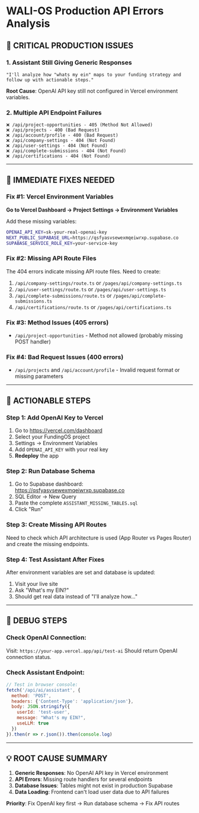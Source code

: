 # WALI-OS Production API Errors Analysis

## 🚨 CRITICAL PRODUCTION ISSUES

### 1. **Assistant Still Giving Generic Responses**
```
"I'll analyze how "whats my ein" maps to your funding strategy and follow up with actionable steps."
```
**Root Cause**: OpenAI API key still not configured in Vercel environment variables.

### 2. **Multiple API Endpoint Failures**
```
❌ /api/project-opportunities - 405 (Method Not Allowed)
❌ /api/projects - 400 (Bad Request)  
❌ /api/account/profile - 400 (Bad Request)
❌ /api/company-settings - 404 (Not Found)
❌ /api/user-settings - 404 (Not Found)
❌ /api/complete-submissions - 404 (Not Found)
❌ /api/certifications - 404 (Not Found)
```

---

## 🔧 IMMEDIATE FIXES NEEDED

### Fix #1: Vercel Environment Variables
**Go to Vercel Dashboard → Project Settings → Environment Variables**

Add these missing variables:
```bash
OPENAI_API_KEY=sk-your-real-openai-key
NEXT_PUBLIC_SUPABASE_URL=https://qsfyasvsewexmqeiwrxp.supabase.co  
SUPABASE_SERVICE_ROLE_KEY=your-service-key
```

### Fix #2: Missing API Route Files
The 404 errors indicate missing API route files. Need to create:

1. `/api/company-settings/route.ts` or `/pages/api/company-settings.ts`
2. `/api/user-settings/route.ts` or `/pages/api/user-settings.ts`
3. `/api/complete-submissions/route.ts` or `/pages/api/complete-submissions.ts`
4. `/api/certifications/route.ts` or `/pages/api/certifications.ts`

### Fix #3: Method Issues (405 errors)
- `/api/project-opportunities` - Method not allowed (probably missing POST handler)

### Fix #4: Bad Request Issues (400 errors)
- `/api/projects` and `/api/account/profile` - Invalid request format or missing parameters

---

## 🎯 ACTIONABLE STEPS

### Step 1: Add OpenAI Key to Vercel
1. Go to https://vercel.com/dashboard
2. Select your FundingOS project  
3. Settings → Environment Variables
4. Add `OPENAI_API_KEY` with your real key
5. **Redeploy** the app

### Step 2: Run Database Schema  
1. Go to Supabase dashboard: https://qsfyasvsewexmqeiwrxp.supabase.co
2. SQL Editor → New Query
3. Paste the complete `ASSISTANT_MISSING_TABLES.sql`
4. Click "Run"

### Step 3: Create Missing API Routes
Need to check which API architecture is used (App Router vs Pages Router) and create the missing endpoints.

### Step 4: Test Assistant After Fixes
After environment variables are set and database is updated:
1. Visit your live site
2. Ask "What's my EIN?"  
3. Should get real data instead of "I'll analyze how..."

---

## 🧪 DEBUG STEPS

### Check OpenAI Connection:
Visit: `https://your-app.vercel.app/api/test-ai`
Should return OpenAI connection status.

### Check Assistant Endpoint:
```javascript
// Test in browser console:
fetch('/api/ai/assistant', {
  method: 'POST',
  headers: {'Content-Type': 'application/json'},
  body: JSON.stringify({
    userId: 'test-user',
    message: "What's my EIN?",
    useLLM: true
  })
}).then(r => r.json()).then(console.log)
```

---

## 💡 ROOT CAUSE SUMMARY

1. **Generic Responses**: No OpenAI API key in Vercel environment
2. **API Errors**: Missing route handlers for several endpoints
3. **Database Issues**: Tables might not exist in production Supabase
4. **Data Loading**: Frontend can't load user data due to API failures

**Priority**: Fix OpenAI key first → Run database schema → Fix API routes